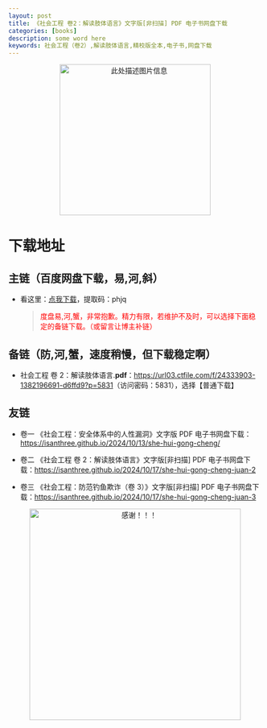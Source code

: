 ```yaml
---
layout: post
title: 《社会工程 卷2：解读肢体语言》文字版[非扫描] PDF 电子书网盘下载
categories: [books]
description: some word here
keywords: 社会工程（卷2）,解读肢体语言,精校版全本,电子书,网盘下载
---
```


<div align="center"><img src="https://qweree.cn/wp-content/uploads/2024/10/she-hui-gong-cheng-juan-2-tuya.jpg" alt="此处描述图片信息" width="300px" height="auto"></div>

# 下载地址

## 主链（百度网盘下载，易,河,斜）

- 看这里：[点我下载](https://pan.baidu.com/s/1iMXUbSbtZQZjDcqDmnWUyw?pwd=phjq)，提取码：phjq

  > <p style="color:red" >度盘易,河,蟹，非常抱歉。精力有限，若维护不及时，可以选择下面稳定的备链下载。（或留言让博主补链）</p>

## 备链（防,河,蟹，速度稍慢，但下载稳定啊）

- 社会工程 卷 2：解读肢体语言.**pdf**：<https://url03.ctfile.com/f/24333903-1382196691-d6ffd9?p=5831>（访问密码：5831），选择【普通下载】

## 友链

- 卷一 《社会工程：安全体系中的人性漏洞》文字版 PDF 电子书网盘下载：<https://isanthree.github.io/2024/10/13/she-hui-gong-cheng/>

- 卷二 《社会工程 卷 2：解读肢体语言》文字版[非扫描] PDF 电子书网盘下载：<https://isanthree.github.io/2024/10/17/she-hui-gong-cheng-juan-2>

- 卷三 《社会工程：防范钓鱼欺诈（卷 3）》文字版[非扫描] PDF 电子书网盘下载：<https://isanthree.github.io/2024/10/17/she-hui-gong-cheng-juan-3>

<div align="center"><img src="https://pic.imgdb.cn/item/6707df6bd29ded1a8ce37031.gif" alt="感谢！！！" width="420px" height="auto"/></div>
